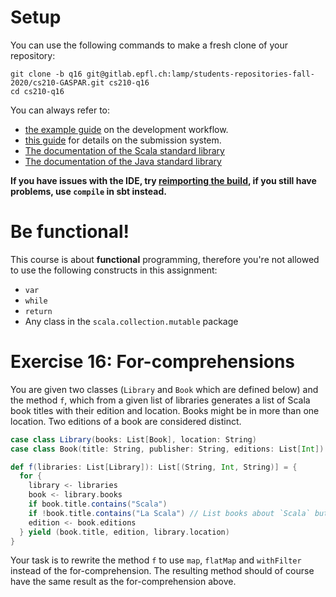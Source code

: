# Setup

You can use the following commands to make a fresh clone of your repository:

```
git clone -b q16 git@gitlab.epfl.ch:lamp/students-repositories-fall-2020/cs210-GASPAR.git cs210-q16
cd cs210-q16
```

You can always refer to:
  * [the example guide](https://gitlab.epfl.ch/lamp/cs210/blob/master/labs/example-lab.md) on the development workflow.
  * [this guide](https://gitlab.epfl.ch/lamp/cs210/blob/master/labs/grading-and-submission.md) for details on the submission system.
  * [The documentation of the Scala standard library](https://www.scala-lang.org/files/archive/api/2.13.3)
  * [The documentation of the Java standard
    library](https://docs.oracle.com/en/java/javase/15/docs/api/index.html)

**If you have issues with the IDE, try [reimporting the build](https://gitlab.epfl.ch/lamp/cs210/-/blob/master/labs/example-lab.md#ide-features-like-type-on-hover-or-go-to-definition-do-not-work), if you still have problems, use `compile` in sbt instead.**

# Be functional!

This course is about **functional** programming, therefore you're not allowed to use the following
constructs in this assignment:
- `var`
- `while`
- `return`
- Any class in the `scala.collection.mutable` package

# Exercise 16: For-comprehensions

You are given two classes (`Library` and `Book` which are defined below) and the method `f`, which from a given list of libraries generates a list of Scala book titles with their edition and location. Books might be in more than one location. Two editions of a book are considered distinct.


```scala
case class Library(books: List[Book], location: String)
case class Book(title: String, publisher: String, editions: List[Int])

def f(libraries: List[Library]): List[(String, Int, String)] = {
  for {
    library <- libraries
    book <- library.books
    if book.title.contains("Scala")
    if !book.title.contains("La Scala") // List books about `Scala` but not books about `La Scala` opera
    edition <- book.editions
  } yield (book.title, edition, library.location)
}
```

Your task is to rewrite the method `f` to use `map`, `flatMap` and `withFilter` instead of the for-comprehension. The resulting method should of course have the same result as the for-comprehension above.
